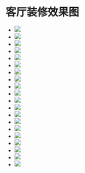 #  客厅装修效果图


- ![](https://fairyly.github.io/you-need-know-house_knowledge/livingroom/1.jpg)
- ![](https://fairyly.github.io/you-need-know-house_knowledge/livingroom/2.jpg)
- ![](https://fairyly.github.io/you-need-know-house_knowledge/livingroom/3.jpg)
- ![](https://fairyly.github.io/you-need-know-house_knowledge/livingroom/4.jpg)
- ![](https://fairyly.github.io/you-need-know-house_knowledge/livingroom/5.jpg)
- ![](https://fairyly.github.io/you-need-know-house_knowledge/livingroom/6.jpg)
- ![](https://fairyly.github.io/you-need-know-house_knowledge/livingroom/7.jpg)
- ![](https://fairyly.github.io/you-need-know-house_knowledge/livingroom/8.jpg)
- ![](https://fairyly.github.io/you-need-know-house_knowledge/livingroom/9.jpg)
- ![](https://fairyly.github.io/you-need-know-house_knowledge/livingroom/10.jpg)
- ![](https://fairyly.github.io/you-need-know-house_knowledge/livingroom/11.jpg)
- ![](https://fairyly.github.io/you-need-know-house_knowledge/livingroom/12.jpg)
- ![](https://fairyly.github.io/you-need-know-house_knowledge/livingroom/13.jpg)
- ![](https://fairyly.github.io/you-need-know-house_knowledge/livingroom/14.jpg)
- ![](https://fairyly.github.io/you-need-know-house_knowledge/livingroom/15.jpg)
- ![](https://fairyly.github.io/you-need-know-house_knowledge/livingroom/16.jpg)
- ![](https://fairyly.github.io/you-need-know-house_knowledge/livingroom/17.jpg)
- ![](https://fairyly.github.io/you-need-know-house_knowledge/livingroom/18.jpg)
- ![](https://fairyly.github.io/you-need-know-house_knowledge/livingroom/19.jpg)
- ![](https://fairyly.github.io/you-need-know-house_knowledge/livingroom/20.jpg)